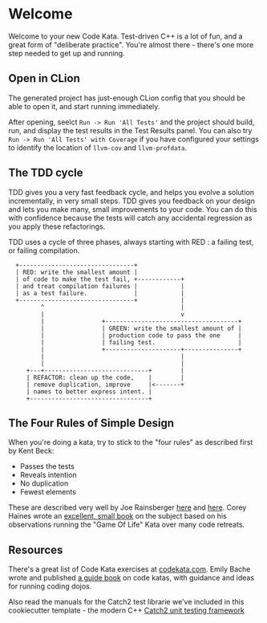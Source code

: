 # Welcome

Welcome to your new Code Kata.  Test-driven C++ is a lot of fun, and a
great form of "deliberate practice".  You're almost there - there's
one more step needed to get up and running.

## Open in CLion

The generated project has just-enough CLion config that you should be
able to open it, and start running immediately.

After opening, seelct `Run -> Run 'All Tests'` and the project should
build, run, and display the test results in the Test Results
panel. You can also try `Run -> Run 'All Tests' with Coverage` if you
have configured your settings to identify the location of `llvm-cov`
and `llvm-profdata`.

## The TDD cycle

TDD gives you a very fast feedback cycle, and helps you evolve a
solution incrementally, in very small steps.  TDD gives you feedback
on your design and lets you make many, small improvements to your
code. You can do this with confidence because the tests will catch any
accidental regression as you apply these refactorings.

TDD uses a cycle of three phases, always starting with RED : a
failing test, or failing compilation.

```
  +--------------------------------+
  | RED: write the smallest amount |
  | of code to make the test fail, +------------+
  | and treat compilation failures |            |
  | as a test failure.             |            |
  +--------------------------------+            |
         ^                                      |
         |                                      v
         |                +-------------------------------------+
         |                | GREEN: write the smallest amount of |
         |                | production code to pass the one     |
         |                | failing test.                       |
         |                +---------------------+---------------+
         |                                      |
         |                                      |
     +---+-----------------------------+        |
     | REFACTOR: clean up the code,    |        |
     | remove duplication, improve     |<-------+
     | names to better express intent. |
     +---------------------------------+
```

## The Four Rules of Simple Design

When you're doing a kata, try to stick to the "four rules" as
described first by Kent Beck:

- Passes the tests
- Reveals intention
- No duplication
- Fewest elements

These are described very well by Joe Rainsberger
[here](http://blog.jbrains.ca/permalink/the-four-elements-of-simple-design)
and
[here](http://blog.thecodewhisperer.com/permalink/putting-an-age-old-battle-to-rest/). Corey
Haines wrote an [excellent, small
book](https://leanpub.com/4rulesofsimpledesign) on the subject based
on his observations running the "Game Of Life" Kata over many code
retreats.

## Resources

There's a great list of Code Kata exercises at
[codekata.com](http://codekata.com/). Emily Bache wrote and published
[a guide book](https://leanpub.com/codingdojohandbook) on code katas,
with guidance and ideas for running coding dojos.

Also read the manuals for the Catch2 test librarie we've included in
this cookiecutter template - the modern C++ [Catch2 unit testing
framework](https://github.com/catchorg/Catch2/blob/master/docs/tutorial.md)


